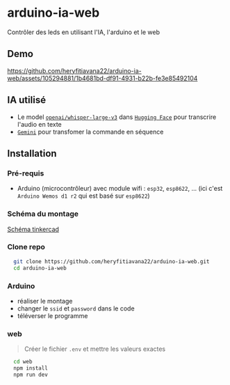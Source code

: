 # arduino-ia-web
Contrôler des leds en utilisant l'IA, l'arduino et le web

## Demo

https://github.com/heryfitiavana22/arduino-ia-web/assets/105294881/1b4681bd-df91-4931-b22b-fe3e85492104



## IA utilisé 
- Le model [`openai/whisper-large-v3`](openai/whisper-large-v3) dans [`Hugging Face`](https://huggingface.co/) pour transcrire l'audio en texte
- [`Gemini`](https://ai.google.dev/gemini-api?hl=fr) pour transfomer la commande en séquence

## Installation
### Pré-requis 
- Arduino (microcontrôleur) avec module wifi : `esp32`, `esp8622`, ... (ici c'est `Arduino Wemos d1 r2` qui est basé sur `esp8622`)

### Schéma du montage
[Schéma tinkercad](https://www.tinkercad.com/things/eyMkdizslbK-arduino-ia-schema?sharecode=Uh9K5QIhPXPalWjdm8trB4nPp_uR-Yu5L5nm1TKFP8U)

### Clone repo
```bash
  git clone https://github.com/heryfitiavana22/arduino-ia-web.git
  cd arduino-ia-web
```

### Arduino
- réaliser le montage
- changer le `ssid` et `password` dans le code
- téléverser le programme

### web
> Créer le fichier `.env` et mettre les valeurs exactes
```bash
  cd web
  npm install 
  npm run dev
```
